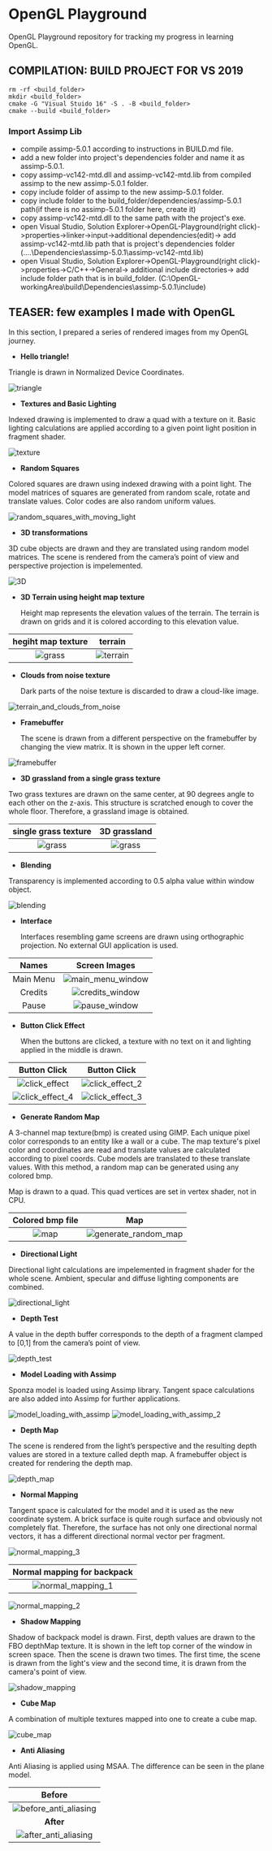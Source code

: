 # OpenGL Playground
OpenGL Playground repository for tracking my progress in learning OpenGL.

## COMPILATION: BUILD PROJECT FOR VS 2019
    rm -rf <build_folder>
    mkdir <build_folder>
    cmake -G "Visual Stuido 16" -S . -B <build_folder>
    cmake --build <build_folder>

### Import Assimp Lib
* compile assimp-5.0.1 according to instructions in BUILD.md file.
* add a new folder into project's dependencies folder and name it as assimp-5.0.1.
* copy assimp-vc142-mtd.dll and assimp-vc142-mtd.lib from compiled assimp to the new assimp-5.0.1 folder.
* copy include folder of assimp to the new assimp-5.0.1 folder.
* copy include folder to the build_folder/dependencies/assimp-5.0.1 path(if there is no assimp-5.0.1 folder here, create it)
* copy assimp-vc142-mtd.dll to the same path with the project's exe.
* open Visual Studio, Solution Explorer->OpenGL-Playground(right click)->properties->linker->input->additional dependencies(edit)->
  add assimp-vc142-mtd.lib path that is project's dependencies folder (..\..\Dependencies\assimp-5.0.1\assimp-vc142-mtd.lib)
* open Visual Studio, Solution Explorer->OpenGL-Playground(right click)->properties->C/C++->General-> additional include directories->
  add include folder path that is in build_folder. (C:\OpenGL-workingArea\build\Dependencies\assimp-5.0.1\include)

## TEASER: few examples I made with OpenGL

In this section, I prepared a series of rendered images from my OpenGL journey.

- **Hello triangle!**
  
Triangle is drawn in Normalized Device Coordinates.

![triangle](Outputs/triangle.PNG)

- **Textures and Basic Lighting**
  
Indexed drawing is implemented to draw a quad with a texture on it. Basic lighting 
calculations are applied according to a given point light position in fragment shader.

![texture](Outputs/texture.PNG)

- **Random Squares**
  
Colored squares are drawn using indexed drawing with a point light. The model matrices of 
squares are generated from random scale, rotate and translate values. Color codes are also 
random uniform values.

![random_squares_with_moving_light](Outputs/random_squares_with_moving_light.PNG)

- **3D transformations**
  
3D cube objects are drawn and they are translated using random model matrices. The scene 
is rendered from the camera’s point of view and perspective projection is impelemented.

![3D](Outputs/3D.PNG)

- **3D Terrain using height map texture**
  
  Height map represents the elevation values of the terrain. The terrain is drawn on grids and it 
  is colored according to this elevation value.

hegiht map texture              | terrain
:------------------------------:|:--------------------------------:
![grass](Textures/E022N42.bmp)  | ![terrain](Outputs/terrain.PNG)

- **Clouds from noise texture**
  
  Dark parts of the noise texture is discarded to draw a cloud-like image.

![terrain_and_clouds_from_noise](Outputs/terrain_and_clouds_from_noise.PNG)

- **Framebuffer**
  
  The scene is drawn from a different perspective on the framebuffer by changing the view matrix. 
  It is shown in the upper left corner.

![framebuffer](Outputs/framebuffer.PNG)

- **3D grassland from a single grass texture**
  
Two grass textures are drawn on the same center, at 90 degrees angle to each other on the z-axis. This 
structure is scratched enough to cover the whole floor. Therefore, a grassland image is obtained.

single grass texture         | 3D grassland
:---------------------------:|:-------------------------------:
![grass](Textures/grass.png) | ![grass](Outputs/grass.PNG)

- **Blending**
  
Transparency is implemented according to 0.5 alpha value within window object.

![blending](Outputs/blending.PNG)

- **Interface**
  
  Interfaces resembling game screens are drawn using orthographic projection. No external GUI application
 is used.

Names          | Screen Images                                
:-------------:|:--------------------------------------------------:
Main Menu      | ![main_menu_window](Outputs/main_menu_window.PNG)
Credits        | ![credits_window](Outputs/credits_window.PNG)
Pause          | ![pause_window](Outputs/pause_window.PNG)

- **Button Click Effect**
  
  When the buttons are clicked, a texture with no text on it and lighting applied in the middle 
  is drawn.

Button Click                                      | Button Click                                
:------------------------------------------------:|:---------------------------------------------:
![click_effect](Outputs/click_effect.PNG)         | ![click_effect_2](Outputs/click_effect_2.PNG) 
![click_effect_4](Outputs/click_effect_4.PNG)     | ![click_effect_3](Outputs/click_effect_3.PNG) 

- **Generate Random Map**

A 3-channel map texture(bmp) is created using GIMP. Each unique pixel color corresponds to an entity 
like a wall or a cube. The map texture's pixel color and coordinates are read and translate values are 
calculated according to pixel coords. Cube models are translated to these translate values.
With this method, a random map can be generated using any colored bmp. 

Map is drawn to a quad. This quad vertices are set in vertex shader, not in CPU.

Colored bmp file            | Map 
:--------------------------:|:-------------------------------------------------------:
![map](Outputs/map_bmp.PNG) | ![generate_random_map](Outputs/generate_random_map.PNG)

- **Directional Light**
  
Directional light calculations are impelemented in fragment shader for the whole scene. 
Ambient, specular and diffuse lighting components are combined.

![directional_light](Outputs/directional_light.PNG)

- **Depth Test**
  
A value in the depth buffer corresponds to the depth of a fragment clamped to [0,1] from the 
camera’s point of view.

![depth_test](Outputs/depth_test.PNG)

- **Model Loading with Assimp**
  
Sponza model is loaded using Assimp library. Tangent space calculations are also added into Assimp 
for further applications.

![model_loading_with_assimp](Outputs/model_loading_with_assimp.PNG)
![model_loading_with_assimp_2](Outputs/model_loading_with_assimp_2.PNG)

- **Depth Map**
  
 The scene is rendered from the light’s perspective and the resulting depth values are stored in a texture
 called depth map. A framebuffer object is created for rendering the depth map.

![depth_map](Outputs/depth_map.PNG)

- **Normal Mapping**
  
Tangent space is calculated for the model and it is used as the new coordinate system. A brick surface is 
quite rough surface and obviously not completely flat. Therefore, the surface has not only one directional 
normal vectors, it has a different directional normal vector per fragment. 

![normal_mapping_3](Outputs/normal_mapping_3.PNG)

Normal mapping for backpack                       |
:------------------------------------------------:|
![normal_mapping_1](Outputs/normal_mapping_1.PNG) |
![normal_mapping_2](Outputs/normal_mapping_2.PNG) 

- **Shadow Mapping**
  
Shadow of backpack model is drawn. First, depth values are drawn to the FBO depthMap texture. It is shown in the 
left top corner of the window in screen space. Then the scene is drawn two times. The first time, the scene is 
drawn from the light's view and the second time, it is drawn from the camera's point of view.

![shadow_mapping](Outputs/shadow_mapping.PNG)

- **Cube Map**
  
A combination of multiple textures mapped into one to create a cube map.

![cube_map](Outputs/cube_map.PNG)

- **Anti Aliasing**
  
Anti Aliasing is applied using MSAA. The difference can be seen in the plane model.

Before                                                    |
:--------------------------------------------------------:|
![before_anti_aliasing](Outputs/before_anti_aliasing.PNG) |
**After**                                                 |
![after_anti_aliasing](Outputs/after_anti_aliasing.PNG)   |

